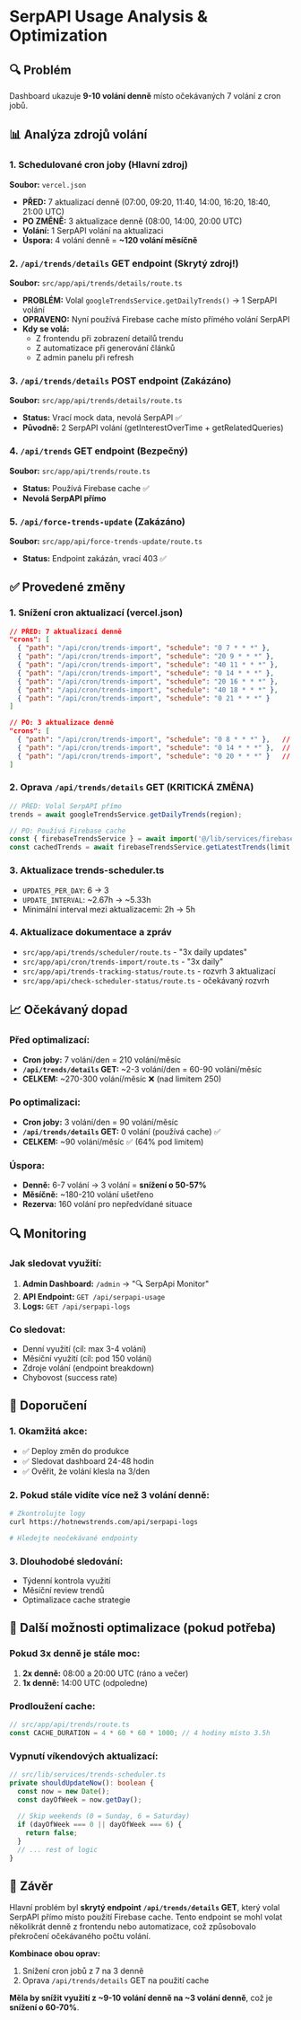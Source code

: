 # SerpAPI Usage Analysis & Optimization

## 🔍 Problém
Dashboard ukazuje **9-10 volání denně** místo očekávaných 7 volání z cron jobů.

## 📊 Analýza zdrojů volání

### 1. **Schedulované cron joby** (Hlavní zdroj)
**Soubor:** `vercel.json`
- **PŘED:** 7 aktualizací denně (07:00, 09:20, 11:40, 14:00, 16:20, 18:40, 21:00 UTC)
- **PO ZMĚNĚ:** 3 aktualizace denně (08:00, 14:00, 20:00 UTC)
- **Volání:** 1 SerpAPI volání na aktualizaci
- **Úspora:** 4 volání denně = **~120 volání měsíčně**

### 2. **`/api/trends/details` GET endpoint** (Skrytý zdroj!)
**Soubor:** `src/app/api/trends/details/route.ts`
- **PROBLÉM:** Volal `googleTrendsService.getDailyTrends()` → 1 SerpAPI volání
- **OPRAVENO:** Nyní používá Firebase cache místo přímého volání SerpAPI
- **Kdy se volá:** 
  - Z frontendu při zobrazení detailů trendu
  - Z automatizace při generování článků
  - Z admin panelu při refresh

### 3. **`/api/trends/details` POST endpoint** (Zakázáno)
**Soubor:** `src/app/api/trends/details/route.ts`
- **Status:** Vrací mock data, nevolá SerpAPI ✅
- **Původně:** 2 SerpAPI volání (getInterestOverTime + getRelatedQueries)

### 4. **`/api/trends` GET endpoint** (Bezpečný)
**Soubor:** `src/app/api/trends/route.ts`
- **Status:** Používá Firebase cache ✅
- **Nevolá SerpAPI přímo**

### 5. **`/api/force-trends-update`** (Zakázáno)
**Soubor:** `src/app/api/force-trends-update/route.ts`
- **Status:** Endpoint zakázán, vrací 403 ✅

## ✅ Provedené změny

### 1. Snížení cron aktualizací (vercel.json)
```json
// PŘED: 7 aktualizací denně
"crons": [
  { "path": "/api/cron/trends-import", "schedule": "0 7 * * *" },
  { "path": "/api/cron/trends-import", "schedule": "20 9 * * *" },
  { "path": "/api/cron/trends-import", "schedule": "40 11 * * *" },
  { "path": "/api/cron/trends-import", "schedule": "0 14 * * *" },
  { "path": "/api/cron/trends-import", "schedule": "20 16 * * *" },
  { "path": "/api/cron/trends-import", "schedule": "40 18 * * *" },
  { "path": "/api/cron/trends-import", "schedule": "0 21 * * *" }
]

// PO: 3 aktualizace denně
"crons": [
  { "path": "/api/cron/trends-import", "schedule": "0 8 * * *" },   // 09:00 Praha
  { "path": "/api/cron/trends-import", "schedule": "0 14 * * *" },  // 15:00 Praha
  { "path": "/api/cron/trends-import", "schedule": "0 20 * * *" }   // 21:00 Praha
]
```

### 2. Oprava `/api/trends/details` GET (KRITICKÁ ZMĚNA)
```typescript
// PŘED: Volal SerpAPI přímo
trends = await googleTrendsService.getDailyTrends(region);

// PO: Používá Firebase cache
const { firebaseTrendsService } = await import('@/lib/services/firebase-trends');
const cachedTrends = await firebaseTrendsService.getLatestTrends(limit * 2);
```

### 3. Aktualizace trends-scheduler.ts
- `UPDATES_PER_DAY`: 6 → 3
- `UPDATE_INTERVAL`: ~2.67h → ~5.33h
- Minimální interval mezi aktualizacemi: 2h → 5h

### 4. Aktualizace dokumentace a zpráv
- `src/app/api/trends/scheduler/route.ts` - "3x daily updates"
- `src/app/api/cron/trends-import/route.ts` - "3x daily"
- `src/app/api/trends-tracking-status/route.ts` - rozvrh 3 aktualizací
- `src/app/api/check-scheduler-status/route.ts` - očekávaný rozvrh

## 📈 Očekávaný dopad

### Před optimalizací:
- **Cron joby:** 7 volání/den = 210 volání/měsíc
- **`/api/trends/details` GET:** ~2-3 volání/den = 60-90 volání/měsíc
- **CELKEM:** ~270-300 volání/měsíc ❌ (nad limitem 250)

### Po optimalizaci:
- **Cron joby:** 3 volání/den = 90 volání/měsíc
- **`/api/trends/details` GET:** 0 volání (používá cache) ✅
- **CELKEM:** ~90 volání/měsíc ✅ (64% pod limitem)

### Úspora:
- **Denně:** 6-7 volání → 3 volání = **snížení o 50-57%**
- **Měsíčně:** ~180-210 volání ušetřeno
- **Rezerva:** 160 volání pro nepředvídané situace

## 🔍 Monitoring

### Jak sledovat využití:
1. **Admin Dashboard:** `/admin` → "🔍 SerpApi Monitor"
2. **API Endpoint:** `GET /api/serpapi-usage`
3. **Logs:** `GET /api/serpapi-logs`

### Co sledovat:
- Denní využití (cíl: max 3-4 volání)
- Měsíční využití (cíl: pod 150 volání)
- Zdroje volání (endpoint breakdown)
- Chybovost (success rate)

## 🚨 Doporučení

### 1. Okamžitá akce:
- ✅ Deploy změn do produkce
- ✅ Sledovat dashboard 24-48 hodin
- ✅ Ověřit, že volání klesla na 3/den

### 2. Pokud stále vidíte více než 3 volání denně:
```bash
# Zkontrolujte logy
curl https://hotnewstrends.com/api/serpapi-logs

# Hledejte neočekávané endpointy
```

### 3. Dlouhodobé sledování:
- Týdenní kontrola využití
- Měsíční review trendů
- Optimalizace cache strategie

## 📝 Další možnosti optimalizace (pokud potřeba)

### Pokud 3x denně je stále moc:
1. **2x denně:** 08:00 a 20:00 UTC (ráno a večer)
2. **1x denně:** 14:00 UTC (odpoledne)

### Prodloužení cache:
```typescript
// src/app/api/trends/route.ts
const CACHE_DURATION = 4 * 60 * 60 * 1000; // 4 hodiny místo 3.5h
```

### Vypnutí víkendových aktualizací:
```typescript
// src/lib/services/trends-scheduler.ts
private shouldUpdateNow(): boolean {
  const now = new Date();
  const dayOfWeek = now.getDay();
  
  // Skip weekends (0 = Sunday, 6 = Saturday)
  if (dayOfWeek === 0 || dayOfWeek === 6) {
    return false;
  }
  // ... rest of logic
}
```

## 🎯 Závěr

Hlavní problém byl **skrytý endpoint `/api/trends/details` GET**, který volal SerpAPI přímo místo použití Firebase cache. Tento endpoint se mohl volat několikrát denně z frontendu nebo automatizace, což způsobovalo překročení očekávaného počtu volání.

**Kombinace obou oprav:**
1. Snížení cron jobů z 7 na 3 denně
2. Oprava `/api/trends/details` GET na použití cache

**Měla by snížit využití z ~9-10 volání denně na ~3 volání denně**, což je **snížení o 60-70%**.

